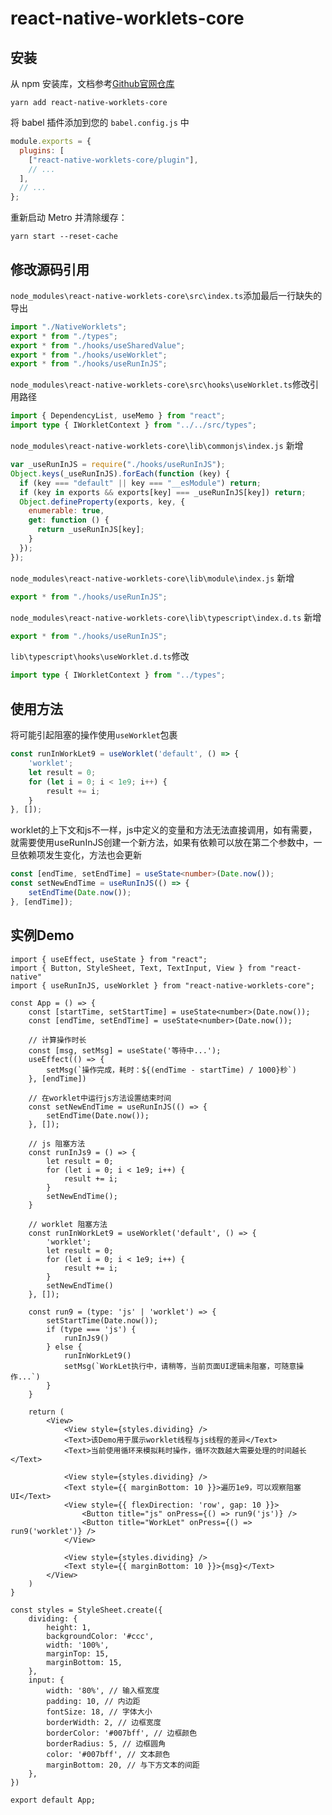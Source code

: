 # react-native-worklets-core

## 安装

从 npm 安装库，文档参考[Github官网仓库](https://github.com/margelo/react-native-worklets-core/)

```
yarn add react-native-worklets-core
```

将 babel 插件添加到您的 `babel.config.js` 中

```js
module.exports = {
  plugins: [
    ["react-native-worklets-core/plugin"],
    // ...
  ],
  // ...
};
```

重新启动 Metro 并清除缓存：

```
yarn start --reset-cache
```

## 修改源码引用

`node_modules\react-native-worklets-core\src\index.ts`添加最后一行缺失的导出

```ts
import "./NativeWorklets";
export * from "./types";
export * from "./hooks/useSharedValue";
export * from "./hooks/useWorklet";
export * from "./hooks/useRunInJS";
```

`node_modules\react-native-worklets-core\src\hooks\useWorklet.ts`修改引用路径

```ts
import { DependencyList, useMemo } from "react";
import type { IWorkletContext } from "../../src/types";
```

`node_modules\react-native-worklets-core\lib\commonjs\index.js` 新增

```js
var _useRunInJS = require("./hooks/useRunInJS");
Object.keys(_useRunInJS).forEach(function (key) {
  if (key === "default" || key === "__esModule") return;
  if (key in exports && exports[key] === _useRunInJS[key]) return;
  Object.defineProperty(exports, key, {
    enumerable: true,
    get: function () {
      return _useRunInJS[key];
    }
  });
});
```

`node_modules\react-native-worklets-core\lib\module\index.js` 新增

```js
export * from "./hooks/useRunInJS";
```

`node_modules\react-native-worklets-core\lib\typescript\index.d.ts` 新增

```ts
export * from "./hooks/useRunInJS";
```

`lib\typescript\hooks\useWorklet.d.ts`修改

```ts
import type { IWorkletContext } from "../types";
```

## 使用方法

将可能引起阻塞的操作使用`useWorklet`包裹

```ts
const runInWorkLet9 = useWorklet('default', () => {
    'worklet';
    let result = 0;
    for (let i = 0; i < 1e9; i++) {
        result += i;
    }
}, []);
```

worklet的上下文和js不一样，js中定义的变量和方法无法直接调用，如有需要，就需要使用useRunInJS创建一个新方法，如果有依赖可以放在第二个参数中，一旦依赖项发生变化，方法也会更新

```ts
const [endTime, setEndTime] = useState<number>(Date.now());
const setNewEndTime = useRunInJS(() => {
    setEndTime(Date.now());
}, [endTime]);
```



## 实例Demo

```tsx
import { useEffect, useState } from "react";
import { Button, StyleSheet, Text, TextInput, View } from "react-native"
import { useRunInJS, useWorklet } from "react-native-worklets-core";

const App = () => {
    const [startTime, setStartTime] = useState<number>(Date.now());
    const [endTime, setEndTime] = useState<number>(Date.now());

    // 计算操作时长
    const [msg, setMsg] = useState('等待中...');
    useEffect(() => {
        setMsg(`操作完成，耗时：${(endTime - startTime) / 1000}秒`)
    }, [endTime])

    // 在worklet中运行js方法设置结束时间
    const setNewEndTime = useRunInJS(() => {
        setEndTime(Date.now());
    }, []);

    // js 阻塞方法
    const runInJs9 = () => {
        let result = 0;
        for (let i = 0; i < 1e9; i++) {
            result += i;
        }
        setNewEndTime();
    }

    // worklet 阻塞方法
    const runInWorkLet9 = useWorklet('default', () => {
        'worklet';
        let result = 0;
        for (let i = 0; i < 1e9; i++) {
            result += i;
        }
        setNewEndTime()
    }, []);

    const run9 = (type: 'js' | 'worklet') => {
        setStartTime(Date.now());
        if (type === 'js') {
            runInJs9()
        } else {
            runInWorkLet9()
            setMsg(`WorkLet执行中，请稍等，当前页面UI逻辑未阻塞，可随意操作...`)
        }
    }

    return (
        <View>
            <View style={styles.dividing} />
            <Text>该Demo用于展示worklet线程与js线程的差异</Text>
            <Text>当前使用循环来模拟耗时操作，循环次数越大需要处理的时间越长</Text>

            <View style={styles.dividing} />
            <Text style={{ marginBottom: 10 }}>遍历1e9，可以观察阻塞UI</Text>
            <View style={{ flexDirection: 'row', gap: 10 }}>
                <Button title="js" onPress={() => run9('js')} />
                <Button title="WorkLet" onPress={() => run9('worklet')} />
            </View>

            <View style={styles.dividing} />
            <Text style={{ marginBottom: 10 }}>{msg}</Text>
        </View>
    )
}

const styles = StyleSheet.create({
    dividing: {
        height: 1,
        backgroundColor: '#ccc',
        width: '100%',
        marginTop: 15,
        marginBottom: 15,
    },
    input: {
        width: '80%', // 输入框宽度
        padding: 10, // 内边距
        fontSize: 18, // 字体大小
        borderWidth: 2, // 边框宽度
        borderColor: '#007bff', // 边框颜色
        borderRadius: 5, // 边框圆角
        color: '#007bff', // 文本颜色
        marginBottom: 20, // 与下方文本的间距
    },
})

export default App;

```

